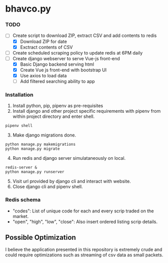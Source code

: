 # bhavco.py

### TODO
- [ ] Create script to download ZIP, extract CSV and add contents to redis
    - [x] Download ZIP for date
    - [x] Exctract contents of CSV
- [ ] Create scheduled scraping policy to update redis at 6PM daily
- [ ] Create django webserver to serve Vue-js front-end
    - [x] Basic Django backend serving html
    - [x] Create Vue js front-end with bootstrap UI
    - [x] Use axios to load data
    - [ ] Add filtered searching ability to app

### Installation
1. Install python, pip, pipenv as pre-requisites
2. Install django and other project specific requirements with pipenv from within project directory and enter shell.
```
pipenv shell
```
3. Make django migrations done.
```
python manage.py makemigrations
python manage.py migrate
```
4. Run redis and django server simulataneously on local.
```
redis-server &
python manage.py runserver
```
5. Visit url provided by django cli and interact with website.
6. Close django cli and pipenv shell.

### Redis schema
- "codes": List of unique code for each and every scrip traded on the market.
- "open", "high", "low", "close": Also insert ordered listing scrip details.

## Possible Optimization
I believe the application presented in this repository is extremely crude and could require optimizations such as streaming of csv data as small packets.